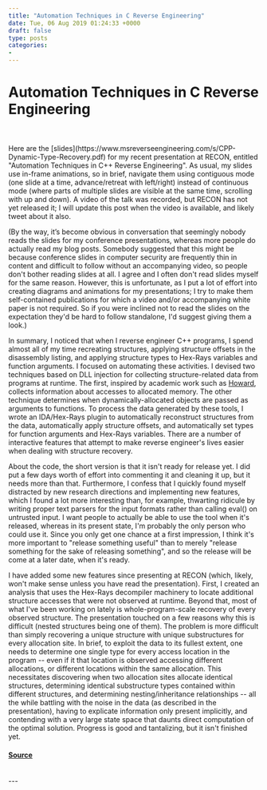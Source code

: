 ```yaml
---
title: "Automation Techniques in C Reverse Engineering"
date: Tue, 06 Aug 2019 01:24:33 +0000
draft: false
type: posts
categories: 
- 
---
```

# Automation Techniques in C Reverse Engineering

<br/>

<br/>
Here are the [slides](https://www.msreverseengineering.com/s/CPP-Dynamic-Type-Recovery.pdf) for my recent presentation at RECON, entitled "Automation Techniques in C++ Reverse Engineering". As usual, my slides use in-frame animations, so in brief, navigate them using contiguous mode (one slide at a time, advance/retreat with left/right) instead of continuous mode (where parts of multiple slides are visible at the same time, scrolling with up and down). A video of the talk was recorded, but RECON has not yet released it; I will update this post when the video is available, and likely tweet about it also.

(By the way, it’s become obvious in conversation that seemingly nobody reads the slides for my conference presentations, whereas more people do actually read my blog posts. Somebody suggested that this might be because conference slides in computer security are frequently thin in content and difficult to follow without an accompanying video, so people don't bother reading slides at all. I agree and I often don't read slides myself for the same reason. However, this is unfortunate, as I put a lot of effort into creating diagrams and animations for my presentations; I try to make them self-contained publications for which a video and/or accompanying white paper is not required. So if you were inclined not to read the slides on the expectation they'd be hard to follow standalone, I'd suggest giving them a look.)

In summary, I noticed that when I reverse engineer C++ programs, I spend almost all of my time recreating structures, applying structure offsets in the disassembly listing, and applying structure types to Hex-Rays variables and function arguments. I focused on automating these activities. I devised two techniques based on DLL injection for collecting structure-related data from programs at runtime. The first, inspired by academic work such as [Howard](https://www.cs.vu.nl/~herbertb/papers/howard_ndss11.pdf), collects information about accesses to allocated memory. The other technique determines when dynamically-allocated objects are passed as arguments to functions. To process the data generated by these tools, I wrote an IDA/Hex-Rays plugin to automatically reconstruct structures from the data, automatically apply structure offsets, and automatically set types for function arguments and Hex-Rays variables. There are a number of interactive features that attempt to make reverse engineer's lives easier when dealing with structure recovery.

About the code, the short version is that it isn't ready for release yet. I did put a few days worth of effort into commenting it and cleaning it up, but it needs more than that. Furthermore, I confess that I quickly found myself distracted by new research directions and implementing new features, which I found a lot more interesting than, for example, thwarting ridicule by writing proper text parsers for the input formats rather than calling eval() on untrusted input. I want people to actually be able to use the tool when it's released, whereas in its present state, I'm probably the only person who could use it. Since you only get one chance at a first impression, I think it's more important to "release something useful" than to merely "release something for the sake of releasing something", and so the release will be come at a later date, when it's ready.

I have added some new features since presenting at RECON (which, likely, won't make sense unless you have read the presentation). First, I created an analysis that uses the Hex-Rays decompiler machinery to locate additional structure accesses that were not observed at runtime. Beyond that, most of what I've been working on lately is whole-program-scale recovery of every observed structure. The presentation touched on a few reasons why this is difficult (nested structures being one of them). The problem is more difficult than simply recovering a unique structure with unique substructures for every allocation site. In brief, to exploit the data to its fullest extent, one needs to determine one single type for every access location in the program -- even if it that location is observed accessing different allocations, or different locations within the same allocation. This necessitates discovering when two allocation sites allocate identical structures, determining identical substructure types contained within different structures, and determining nesting/inheritance relationships -- all the while battling with the noise in the data (as described in the presentation), having to explicate information only present implicitly, and contending with a very large state space that daunts direct computation of the optimal solution. Progress is good and tantalizing, but it isn't finished yet.

#### [Source](https://www.msreverseengineering.com/blog/2019/8/5/automation-techniques-in-c-reverse-engineering)

<br/>
---
